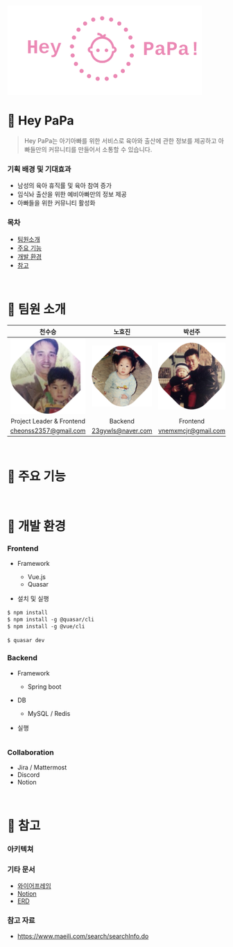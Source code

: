 ![horizon_logo_heypapa](README.assets/horizon_logo_heypapa.png)

# :baby_bottle: Hey PaPa

> Hey PaPa는 아기아빠를 위한 서비스로 육아와 출산에 관한 정보를 제공하고 아빠들만의 커뮤니티를 만들어서 소통할 수 있습니다.

### 기획 배경 및 기대효과

- 남성의 육아 휴직률 및 육아 참여 증가
- 임식놔 출산을 위한 예비아빠만의 정보 제공
- 아빠들을 위한 커뮤니티 활성화

### 목차

- [팀원소개](#baby_bottle-팀원-소개)
- [주요 기능](#baby_bottle-주요-기능)
- [개발 환경](#baby_bottle-개발-환경)
- [참고](#baby_bottle-참고)

<br>

# :baby_bottle: 팀원 소개

|                            천수승                            |                            노효진                            |                            박선주                            |                            송지연                            |
| :----------------------------------------------------------: | :----------------------------------------------------------: | :----------------------------------------------------------: | :----------------------------------------------------------: |
| <img src="README.assets/image-20211116105852495.png" alt="image-20211116105852495" style="zoom:95%;" /> | ![image-20211116105902852](README.assets/image-20211116105902852.png) | ![image-20211116105911310](README.assets/image-20211116105911310.png) | ![image-20211116105915779](README.assets/image-20211116105915779.png) |
|                  Project Leader & Frontend                   |                           Backend                            |                           Frontend                           |                       CI/CD & Backend                        |
|                    cheonss2357@gmail.com                     |                      23gywls@naver.com                       |                     vnemxmcjr@gmail.com                      |                     6loutlside@naver.com                     |

<br>

# :baby_bottle: ​주요 기능



<br>

# :baby_bottle: ​개발 환경

### Frontend

- Framework
  - Vue.js
  - Quasar

- 설치 및 실행

```
$ npm install
$ npm install -g @quasar/cli
$ npm install -g @vue/cli

$ quasar dev
```


### Backend

- Framework
  - Spring boot
- DB
  - MySQL / Redis

- 실행

```

```


### Collaboration

- Jira / Mattermost
- Discord
- Notion

<br>

# :baby_bottle: ​참고

### 아키텍쳐



### 기타 문서

- [와이어프레임](https://www.figma.com/file/g1y23MXOT1rwSPikhTqCKP/HeyPapa-team-library?node-id=0%3A1)
- [Notion](https://productive-telescope-f0d.notion.site/96-22a595de09544591a88b0cc309232b6e)
- [ERD](https://www.erdcloud.com/d/Zex75zDjZD24YrSBF)



### 참고 자료

- https://www.maeili.com/search/searchInfo.do







